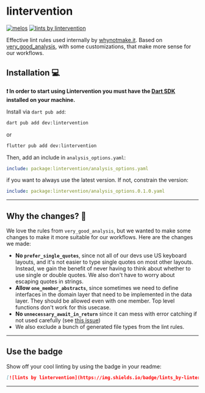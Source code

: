 # lintervention

[![melos][melos_badge]][melos_link]
[![lints by lintervention][badge]][repo_link]

Effective lint rules used internally by [whynotmake.it][website]. Based on [very_good_analysis](https://pub.dev/very_good_analysis), with some customizations, that make more sense for our workflows.

## Installation 💻

**❗ In order to start using Lintervention you must have the [Dart SDK][dart_install_link] installed on your machine.**

Install via `dart pub add`:

```sh
dart pub add dev:lintervention
```
or
```sh
flutter pub add dev:lintervention
```

Then, add an include in `analysis_options.yaml`:
```yaml
include: package:lintervention/analysis_options.yaml
```
if you want to always use the latest version. If not, constrain the version:
```yaml
include: package:lintervention/analysis_options.0.1.0.yaml
```

---

## Why the changes? 🤔

We love the rules from `very_good_analysis`, but we wanted to make some changes to make it more suitable for our workflows. Here are the changes we made:

- **No `prefer_single_quotes`**, since not all of our devs use US keyboard layouts, and it's not easier to type single quotes on most other layouts. Instead, we gain the benefit of never having to think about whether to use single or double quotes. We also don't have to worry about escaping quotes in strings.
- **Allow `one_member_abstracts`**, since sometimes we need to define interfaces in the domain layer that need to be implemented in the data layer. They should be allowed even with one member. Top level functions don't work for this usecase.
- **No `unnecessary_await_in_return`** since it can mess with error catching if not used carefully (see [this issue](https://github.com/dart-lang/linter/issues/2357))
- We also exclude a bunch of generated file types from the lint rules.

---

## Use the badge

Show off your cool linting by using the badge in your readme:

```md
[![lints by lintervention](https://img.shields.io/badge/lints_by-lintervention-3A5A40)](https://github.com/whynotmake-it/lintervention)
```

---

[website]: https://whynotmake.it

[dart_install_link]: https://dart.dev/get-dart
[license_badge]: https://img.shields.io/badge/license-MIT-blue.svg
[license_link]: https://opensource.org/licenses/MIT

[melos_badge]: https://img.shields.io/badge/maintained%20with-melos-f700ff.svg?style=flat-square
[melos_link]: https://github.com/invertase/melos

[badge]: https://img.shields.io/badge/lints_by-lintervention-3A5A40
[repo_link]: https://github.com/whynotmake-it/lintervention